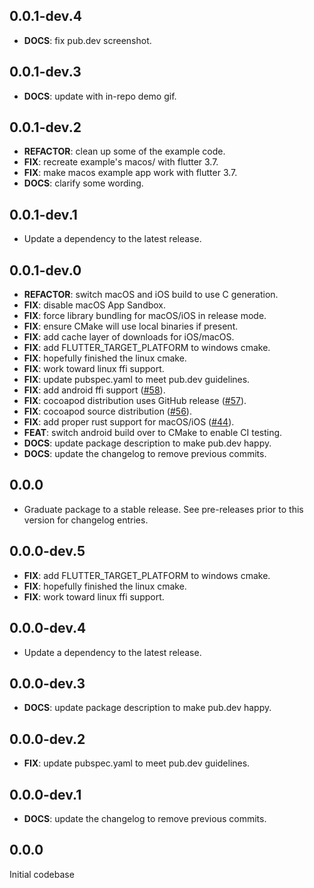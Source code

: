 ## 0.0.1-dev.4

 - **DOCS**: fix pub.dev screenshot.

## 0.0.1-dev.3

 - **DOCS**: update with in-repo demo gif.

## 0.0.1-dev.2

 - **REFACTOR**: clean up some of the example code.
 - **FIX**: recreate example's macos/ with flutter 3.7.
 - **FIX**: make macos example app work with flutter 3.7.
 - **DOCS**: clarify some wording.

## 0.0.1-dev.1

 - Update a dependency to the latest release.

## 0.0.1-dev.0

 - **REFACTOR**: switch macOS and iOS build to use C generation.
 - **FIX**: disable macOS App Sandbox.
 - **FIX**: force library bundling for macOS/iOS in release mode.
 - **FIX**: ensure CMake will use local binaries if present.
 - **FIX**: add cache layer of downloads for iOS/macOS.
 - **FIX**: add FLUTTER_TARGET_PLATFORM to windows cmake.
 - **FIX**: hopefully finished the linux cmake.
 - **FIX**: work toward linux ffi support.
 - **FIX**: update pubspec.yaml to meet pub.dev guidelines.
 - **FIX**: add android ffi support ([#58](https://github.com/GregoryConrad/mimir/issues/58)).
 - **FIX**: cocoapod distribution uses GitHub release ([#57](https://github.com/GregoryConrad/mimir/issues/57)).
 - **FIX**: cocoapod source distribution ([#56](https://github.com/GregoryConrad/mimir/issues/56)).
 - **FIX**: add proper rust support for macOS/iOS ([#44](https://github.com/GregoryConrad/mimir/issues/44)).
 - **FEAT**: switch android build over to CMake to enable CI testing.
 - **DOCS**: update package description to make pub.dev happy.
 - **DOCS**: update the changelog to remove previous commits.

## 0.0.0

 - Graduate package to a stable release. See pre-releases prior to this version for changelog entries.

## 0.0.0-dev.5

 - **FIX**: add FLUTTER_TARGET_PLATFORM to windows cmake.
 - **FIX**: hopefully finished the linux cmake.
 - **FIX**: work toward linux ffi support.

## 0.0.0-dev.4

 - Update a dependency to the latest release.

## 0.0.0-dev.3

 - **DOCS**: update package description to make pub.dev happy.

## 0.0.0-dev.2

 - **FIX**: update pubspec.yaml to meet pub.dev guidelines.

## 0.0.0-dev.1

 - **DOCS**: update the changelog to remove previous commits.

## 0.0.0
Initial codebase
